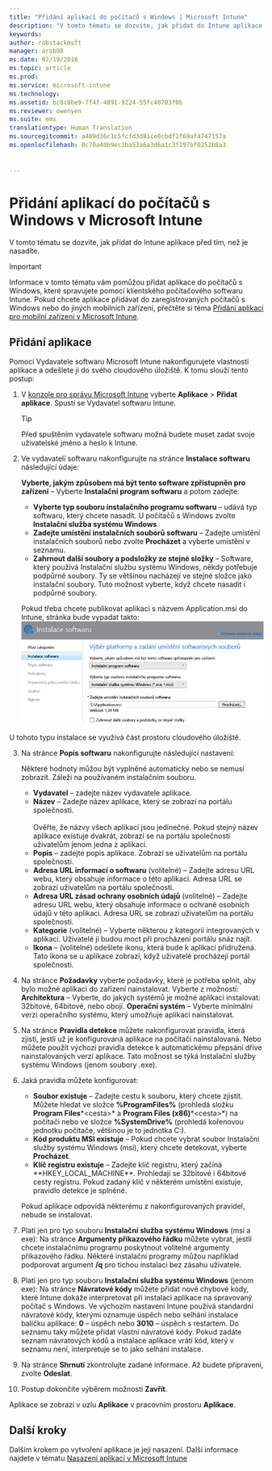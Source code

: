 ```yaml
---
title: "Přidání aplikací do počítačů s Windows | Microsoft Intune"
description: "V tomto tématu se dozvíte, jak přidat do Intune aplikace pro počítače s Windows před tím, než je nasadíte."
keywords: 
author: robstackmsft
manager: arob98
ms.date: 07/19/2016
ms.topic: article
ms.prod: 
ms.service: microsoft-intune
ms.technology: 
ms.assetid: bc8c8be9-7f4f-4891-9224-55fc40703f0b
ms.reviewer: owenyen
ms.suite: ems
translationtype: Human Translation
ms.sourcegitcommit: a409d36c1c5fcfd3d81ce0cbdf1f69af4747157a
ms.openlocfilehash: 0c70a40b9ec1ba53a6a3d6a1c3f197bf0252b8a3


---
```


# Přidání aplikací do počítačů s Windows v Microsoft Intune

V tomto tématu se dozvíte, jak přidat do Intune aplikace před tím, než je nasadíte.

> [!IMPORTANT]
> Informace v tomto tématu vám pomůžou přidat aplikace do počítačů s Windows, které spravujete pomocí klientského počítačového softwaru Intune. Pokud chcete aplikace přidávat do zaregistrovaných počítačů s Windows nebo do jiných mobilních zařízení, přečtěte si téma [Přidání aplikací pro mobilní zařízení v Microsoft Intune](add-apps-for-mobile-devices-in-microsoft-intune.md).


## Přidání aplikace
Pomocí Vydavatele softwaru Microsoft Intune nakonfigurujete vlastnosti aplikace a odešlete ji do svého cloudového úložiště. K tomu slouží tento postup:

1.  V [konzole pro správu Microsoft Intune](https://manage.microsoft.com) vyberte **Aplikace** &gt; **Přidat aplikace**. Spustí se Vydavatel softwaru Intune.

    > [!TIP]
    > Před spuštěním vydavatele softwaru možná budete muset zadat svoje uživatelské jméno a heslo k Intune.



2.  Ve vydavateli softwaru nakonfigurujte na stránce **Instalace softwaru** následující údaje:

    **Vyberte, jakým způsobem má být tento software zpřístupněn pro zařízení** – Vyberte **Instalační program softwaru** a potom zadejte:

    - **Vyberte typ souboru instalačního programu softwaru** – udává typ softwaru, který chcete nasadit. U počítačů s Windows zvolte **Instalační služba systému Windows**.
    - **Zadejte umístění instalačních souborů softwaru** – Zadejte umístění instalačních souborů nebo zvolte **Procházet** a vyberte umístění v seznamu.
    - **Zahrnout další soubory a podsložky ze stejné složky** – Software, který používá Instalační službu systému Windows, někdy potřebuje podpůrné soubory. Ty se většinou nacházejí ve stejné složce jako instalační soubory. Tuto možnost vyberte, když chcete nasadit i podpůrné soubory.

    Pokud třeba chcete publikovat aplikaci s názvem Application.msi do Intune, stránka bude vypadat takto: ![Vydavatel počítačového softwaru](./media/publisher-for-pc.png)

   U tohoto typu instalace se využívá část prostoru cloudového úložiště.

3.  Na stránce **Popis softwaru** nakonfigurujte následující nastavení:

    Některé hodnoty můžou být vyplněné automaticky nebo se nemusí zobrazit. Záleží na používaném instalačním souboru.

    - **Vydavatel** – zadejte název vydavatele aplikace.
    - **Název** – Zadejte název aplikace, který se zobrazí na portálu společnosti.<br /><br />Ověřte, že názvy všech aplikací jsou jedinečné. Pokud stejný název aplikace existuje dvakrát, zobrazí se na portálu společnosti uživatelům jenom jedna z aplikací.
    - **Popis** – zadejte popis aplikace. Zobrazí se uživatelům na portálu společnosti.
    - **Adresa URL informací o softwaru** (volitelné) – Zadejte adresu URL webu, který obsahuje informace o této aplikaci. Adresa URL se zobrazí uživatelům na portálu společnosti.
    - **Adresa URL zásad ochrany osobních údajů** (volitelné) – Zadejte adresu URL webu, který obsahuje informace o ochraně osobních údajů v této aplikaci. Adresa URL se zobrazí uživatelům na portálu společnosti.
    - **Kategorie** (volitelné) – Vyberte některou z kategorií integrovaných v aplikaci. Uživatelé ji budou moct při procházení portálu snáz najít.
    - **Ikona** – (volitelné) odešlete ikonu, která bude k aplikaci přidružená. Tato ikona se u aplikace zobrazí, když uživatelé procházejí portál společnosti.



4.  Na stránce **Požadavky** vyberte požadavky, které je potřeba splnit, aby bylo možné aplikaci do zařízení nainstalovat. Vyberte z možností: **Architektura** – Vyberte, do jakých systémů je možné aplikaci instalovat: 32bitové, 64bitové, nebo obojí. **Operační systém** – Vyberte minimální verzi operačního systému, který umožňuje aplikaci nainstalovat.

5.  Na stránce **Pravidla detekce** můžete nakonfigurovat pravidla, která zjistí, jestli už je konfigurovaná aplikace na počítači nainstalovaná. Nebo můžete použít výchozí pravidla detekce k automatickému přepsání dříve nainstalovaných verzí aplikace. Tato možnost se týká Instalační služby systému Windows (jenom soubory .exe).
6.  
    Jaká pravidla můžete konfigurovat:
    - **Soubor existuje** – Zadejte cestu k souboru, který chcete zjistit. Můžete hledat ve složce **%ProgramFiles%** (prohledá složku **Program Files**\*&lt;cesta&gt;* a **Program Files (x86)**\*&lt;cesta&gt;*) na počítači nebo ve složce **%SystemDrive%** (prohledá kořenovou jednotku počítače, většinou je to jednotka C:).
    - **Kód produktu MSI existuje** – Pokud chcete vybrat soubor Instalační služby systému Windows (msi), který chcete detekovat, vyberte **Procházet**. 
    - **Klíč registru existuje** – Zadejte klíč registru, který začíná **HKEY_LOCAL_MACHINE\**. Prohledají se 32bitové i 64bitové cesty registru. Pokud zadaný klíč v některém umístění existuje, pravidlo detekce je splněné.

    Pokud aplikace odpovídá některému z nakonfigurovaných pravidel, nebude se instalovat.

7.  Platí jen pro typ souboru **Instalační služba systému Windows** (msi a exe): Na stránce **Argumenty příkazového řádku** můžete vybrat, jestli chcete instalačnímu programu poskytnout volitelné argumenty příkazového řádku. Některé instalační programy můžou například podporovat argument **/q** pro tichou instalaci bez zásahu uživatele.

8.  Platí jen pro typ souboru **Instalační služba systému Windows** (jenom exe): Na stránce **Návratové kódy** můžete přidat nové chybové kódy, které Intune dokáže interpretovat při instalaci aplikace na spravovaný počítač s Windows.
    Ve výchozím nastavení Intune používá standardní návratové kódy, kterými oznamuje úspěch nebo selhání instalace balíčku aplikace: **0** – úspěch nebo **3010** – úspěch s restartem. Do seznamu taky můžete přidat vlastní návratové kódy. Pokud zadáte seznam návratových kódů a instalace aplikace vrátí kód, který v seznamu není, interpretuje se to jako selhání instalace.

9.  Na stránce **Shrnutí** zkontrolujte zadané informace. Až budete připravení, zvolte **Odeslat**.

10. Postup dokončíte výběrem možnosti **Zavřít**.

Aplikace se zobrazí v uzlu **Aplikace** v pracovním prostoru **Aplikace**.

## Další kroky

Dalším krokem po vytvoření aplikace je její nasazení. Další informace najdete v tématu [Nasazení aplikací v Microsoft Intune](deploy-apps.md)


<!--HONumber=Jul16_HO3-->


